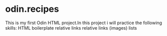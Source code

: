 # odin.recipes
This is my first Odin HTML project.In this project i will practice the following skills:
HTML boilerplate
relative links
relative links (images)
lists